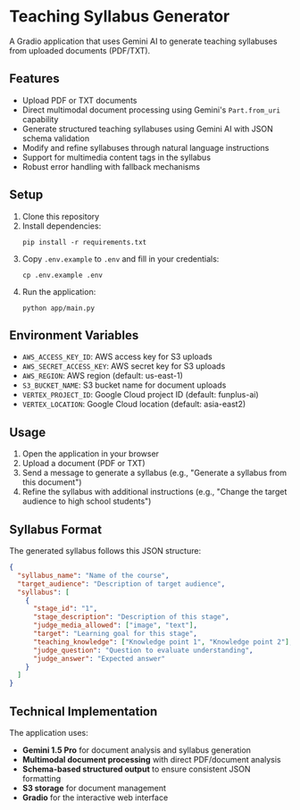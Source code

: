 # Teaching Syllabus Generator

A Gradio application that uses Gemini AI to generate teaching syllabuses from uploaded documents (PDF/TXT).

## Features

- Upload PDF or TXT documents
- Direct multimodal document processing using Gemini's `Part.from_uri` capability
- Generate structured teaching syllabuses using Gemini AI with JSON schema validation
- Modify and refine syllabuses through natural language instructions
- Support for multimedia content tags in the syllabus
- Robust error handling with fallback mechanisms

## Setup

1. Clone this repository
2. Install dependencies:
   ```
   pip install -r requirements.txt
   ```
3. Copy `.env.example` to `.env` and fill in your credentials:
   ```
   cp .env.example .env
   ```
4. Run the application:
   ```
   python app/main.py
   ```

## Environment Variables

- `AWS_ACCESS_KEY_ID`: AWS access key for S3 uploads
- `AWS_SECRET_ACCESS_KEY`: AWS secret key for S3 uploads
- `AWS_REGION`: AWS region (default: us-east-1)
- `S3_BUCKET_NAME`: S3 bucket name for document uploads
- `VERTEX_PROJECT_ID`: Google Cloud project ID (default: funplus-ai)
- `VERTEX_LOCATION`: Google Cloud location (default: asia-east2)

## Usage

1. Open the application in your browser
2. Upload a document (PDF or TXT)
3. Send a message to generate a syllabus (e.g., "Generate a syllabus from this document")
4. Refine the syllabus with additional instructions (e.g., "Change the target audience to high school students")

## Syllabus Format

The generated syllabus follows this JSON structure:

```json
{
  "syllabus_name": "Name of the course",
  "target_audience": "Description of target audience",
  "syllabus": [
    {
      "stage_id": "1",
      "stage_description": "Description of this stage",
      "judge_media_allowed": ["image", "text"],
      "target": "Learning goal for this stage",
      "teaching_knowledge": ["Knowledge point 1", "Knowledge point 2"],
      "judge_question": "Question to evaluate understanding",
      "judge_answer": "Expected answer"
    }
  ]
}
```

## Technical Implementation

The application uses:

- **Gemini 1.5 Pro** for document analysis and syllabus generation
- **Multimodal document processing** with direct PDF/document analysis
- **Schema-based structured output** to ensure consistent JSON formatting
- **S3 storage** for document management
- **Gradio** for the interactive web interface 